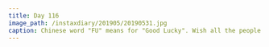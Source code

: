 ```yaml
---
title: Day 116
image_path: /instaxdiary/201905/20190531.jpg
caption: Chinese word "FU" means for "Good Lucky". Wish all the people that suffered #coronavirus  will healthy and safe.
---
```


